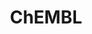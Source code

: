---
layout: default
bigquery: https://console.cloud.google.com/bigquery?p=patents-public-data&d=ebi_chembl&page=dataset
citation: '"The ChEMBL database in 2017." Anna Gaulton, Anne Hersey, Michał Nowotka,
  A Patrícia Bento, Jon Chambers, David Mendez, Prudence Mutowo, Francis Atkinson,
  Louisa J Bellis, Elena Cibrián-Uhalte, Mark Davies, Nathan Dedman, Anneli Karlsson,
  María Paula Magariños, John P Overington, George Papadatos, Ines Smit, Andrew R
  Leach Nucleic acids Research (2017) 45 (Database Issue), D945-D954'
contributors: European Bioinformatics Institute
cost: None
description: ChEMBL Data is a manually curated database of small molecules used in
  drug discovery, including information about existing patented drugs.
documentation: 'schema: https://www.ebi.ac.uk/chembl/db_schema


  '
last_edit: Mon, 04 Apr 2022 19:07:30 GMT
location: https://console.cloud.google.com/marketplace/product/google_patents_public_datasets/chembl
maintained_by: EMBL-EBI, an outstation of European Molecular Biology Laboratory
related_publications: '

  ChEMBL: towards direct deposition of bioassay data.


  Mendez D, Gaulton A, Bento AP, Chambers J, De Veij M, Félix E, Magariños MP, Mosquera
  JF, Mutowo P, Nowotka M, Gordillo-Marañón M, Hunter F, Junco L, Mugumbate G, Rodriguez-Lopez
  M, Atkinson F, Bosc N, Radoux CJ, Segura-Cabrera A, Hersey A, Leach AR.


  — Nucleic Acids Res. 2019; 47(D1):D930-D940. doi: 10.1093/nar/gky1075

  '
schema_fields: '[''stat'', ''met_id'', ''assay_test_type'', ''confidence'', ''tax_id'',
  ''formulation_id'', ''cidx'', ''units'', ''parent_id'', ''hba_lipinski'', ''black_box_warning'',
  ''mechanism_comment'', ''year'', ''sequence'', ''patent_use_code'', ''disease_efficacy'',
  ''bao_format'', ''bei'', ''annotation'', ''path'', ''synonyms'', ''mc_target_name'',
  ''direct_interaction'', ''class_type'', ''component_synonym'', ''irac_class_id'',
  ''drug_product_flag'', ''canonical_smiles'', ''mc_target_accession'', ''ap_id'',
  ''component_type'', ''published_type'', ''actsm_id'', ''usan_stem'', ''target_desc'',
  ''chebi_par_id'', ''volume'', ''site_name'', ''db_version'', ''domain_description'',
  ''sitecomp_id'', ''ddd_admr'', ''smarts'', ''route'', ''active_molregno'', ''start_position'',
  ''cell_name'', ''assay_desc'', ''ddd_id'', ''drug_record_id'', ''innovator_company'',
  ''qed_weighted'', ''updated_on'', ''indication_class'', ''qudt_units'', ''targcomp_id'',
  ''creation_date'', ''patent_no'', ''res_stem_id'', ''warning_description'', ''action_type'',
  ''compsyn_id'', ''assay_cell_type'', ''ingredient'', ''issue'', ''withdrawn_class'',
  ''updated_by'', ''log_id'', ''cell_source_tissue'', ''abstract'', ''protein_class_desc'',
  ''version'', ''standard_type'', ''label'', ''src_id'', ''assay_tax_id'', ''met_conversion'',
  ''standard_flag'', ''cl_lincs_id'', ''relationship_desc'', ''assay_class_id'', ''published_units'',
  ''ass_cls_map_id'', ''end_position'', ''journal'', ''research_stem'', ''ridx'',
  ''hbd_lipinski'', ''usan_stem_definition'', ''prediction_method'', ''go_id'', ''frac_code'',
  ''inorganic_flag'', ''cx_most_apka'', ''potential_duplicate'', ''accession'', ''activity_id'',
  ''selectivity_comment'', ''compd_id'', ''hrac_class_id'', ''hbd'', ''biocomp_id'',
  ''natural_product'', ''protein_class_id'', ''publication_number'', ''nda_type'',
  ''bao_endpoint'', ''cx_most_bpka'', ''last_active'', ''cx_logp'', ''delist_flag'',
  ''ro3_pass'', ''mec_id'', ''standard_text_value'', ''indref_id'', ''isoform'', ''level5'',
  ''hba'', ''entity_type'', ''compound_key'', ''relation'', ''l4'', ''mechanism_of_action'',
  ''parameter_value'', ''level4'', ''confidence_score'', ''assay_category'', ''usan_stem_id'',
  ''molsyn_id'', ''assay_type'', ''text_value'', ''mutation'', ''dosage_form'', ''l1'',
  ''warning_type'', ''curation_comment'', ''entity_id'', ''tbl'', ''class_level'',
  ''full_mwt'', ''job_id'', ''pref_name'', ''doi'', ''assay_source'', ''standard_units'',
  ''metref_id'', ''organism'', ''title'', ''set_name'', ''data_validity_comment'',
  ''uo_units'', ''strength'', ''mc_organism'', ''enzyme_name'', ''cx_logd'', ''downgraded'',
  ''src_assay_id'', ''withdrawn_flag'', ''warning_class'', ''major_class'', ''oral'',
  ''relationship_type'', ''src_compound_id'', ''authors'', ''mc_target_type'', ''first_page'',
  ''applicant_full_name'', ''molfile'', ''species_group_flag'', ''acd_logd'', ''activity_comment'',
  ''chembl_id'', ''level2'', ''cell_id'', ''site_id'', ''efo_term'', ''published_value'',
  ''value'', ''standard_upper_value'', ''product_id'', ''standard_value'', ''patent_id'',
  ''priority'', ''pubmed_id'', ''parent_go_id'', ''parameter_type'', ''caloha_id'',
  ''parent_type'', ''who_name'', ''homologue'', ''ddd_comment'', ''stem'', ''variant_id'',
  ''upper_value'', ''src_description'', ''as_id'', ''drug_substance_flag'', ''curated_by'',
  ''standard_inchi_key'', ''level3_description'', ''warnref_id'', ''prodrug'', ''prod_pat_id'',
  ''mc_tax_id'', ''first_in_class'', ''l2'', ''l5'', ''company'', ''binding_site_comment'',
  ''submission_date'', ''protein_class_synonym'', ''ref_url'', ''psa'', ''ddd_units'',
  ''short_name'', ''metabolite_record_id'', ''last_page'', ''status'', ''sequence_md5sum'',
  ''mesh_id'', ''mw_freebase'', ''aspect'', ''name'', ''assay_param_id'', ''toid'',
  ''ddd_value'', ''clo_id'', ''description'', ''assay_id'', ''alert_set_id'', ''doc_type'',
  ''rgid'', ''oc_id'', ''record_id'', ''cellosaurus_id'', ''l8'', ''cpd_str_alert_id'',
  ''lle'', ''enzyme_tid'', ''cell_source_organism'', ''orig_description'', ''usan_year'',
  ''idx'', ''doc_id'', ''alert_id'', ''tid_fixed'', ''assay_subcellular_fraction'',
  ''acd_most_apka'', ''cell_ontology_id'', ''substrate_record_id'', ''uberon_id'',
  ''sei'', ''compound_name'', ''rtb'', ''targrel_id'', ''site_residues'', ''assay_strain'',
  ''polymer_flag'', ''normal_range_max'', ''topical'', ''country'', ''hrac_code'',
  ''bao_id'', ''component_id'', ''syn_type'', ''dosed_ingredient'', ''domain_name'',
  ''related_tid'', ''atc_code'', ''warning_year'', ''predbind_id'', ''standard_relation'',
  ''alogp'', ''mol_irac_id'', ''acd_most_bpka'', ''mol_frac_id'', ''comments'', ''le'',
  ''molregno'', ''relationship'', ''db_source'', ''withdrawn_year'', ''first_approval'',
  ''l6'', ''molecular_mechanism'', ''aidx'', ''result_flag'', ''parenteral'', ''activity_count'',
  ''efo_id'', ''availability_type'', ''ref_id'', ''mw_monoisotopic'', ''definition'',
  ''normal_range_min'', ''withdrawn_reason'', ''warning_country'', ''drugind_id'',
  ''mecref_id'', ''structure_type'', ''src_short_name'', ''comp_go_id'', ''level2_description'',
  ''cell_source_tax_id'', ''trade_name'', ''mesh_heading'', ''cell_description'',
  ''alert_name'', ''molecule_type'', ''usan_substem'', ''num_ro5_violations'', ''smid'',
  ''domain_id'', ''source_domain_id'', ''withdrawn_country'', ''pathway_id'', ''level1_description'',
  ''acd_logp'', ''standard_inchi'', ''subgroup'', ''co_stem_id'', ''patent_expire_date'',
  ''l7'', ''met_comment'', ''previous_company'', ''l3'', ''level1'', ''active_ingredient'',
  ''level4_description'', ''assay_tissue'', ''tissue_id'', ''stem_class'', ''who_extra'',
  ''parent_molregno'', ''domain_type'', ''target_type'', ''irac_code'', ''helm_notation'',
  ''pchembl_value'', ''std_act_id'', ''target_mapping'', ''assay_organism'', ''comp_class_id'',
  ''full_molformula'', ''ad_type'', ''num_lipinski_ro5_violations'', ''bto_id'', ''protclasssyn_id'',
  ''max_phase_for_ind'', ''max_phase'', ''level3'', ''mol_atc_id'', ''mol_hrac_id'',
  ''published_relation'', ''frac_class_id'', ''tid'', ''ref_type'', ''source'', ''molecular_species'',
  ''pathway_key'', ''type'', ''chirality'', ''approval_date'', ''therapeutic_flag'',
  ''warning_id'', ''aromatic_rings'', ''num_alerts'', ''heavy_atoms'']'
shortname: chembl
tags:
- biotechnology
- health
- chemical
- bioinformatics
- medical
terms_of_use: CC BY-SA 3.0
title: ChEMBL
uuid: e232a192-965c-4ec9-904c-155b6dfe56c5
---